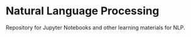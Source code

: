 # Natural Language Processing
 Repository for Jupyter Notebooks and other learning materials for NLP. 
